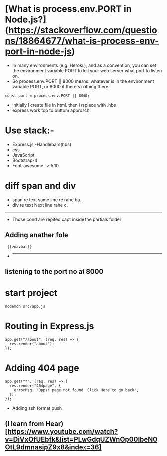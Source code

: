 # [What is process.env.PORT in Node.js?] (https://stackoverflow.com/questions/18864677/what-is-process-env-port-in-node-js)

- In many environments (e.g. Heroku), and as a convention, you can set the environment variable PORT to tell your web server what port to listen on.
- So process.env.PORT || 8000 means: whatever is in the environment variable PORT, or 8000 if there's nothing there.

```
const port = process.env.PORT || 8000;
```

- initially I create file in html. then i replace with .hbs
- express work top to buttom approach.

# Use stack:-

- Express.js
  -Handlebars(hbs)
- css
- JavaScript
- Bootstrap-4
- Font-awesome -v-5.10

# diff span and div

- span re text same line re rahe ba.
- div re text Next line rahe c.

---

- Those cond are repited capt inside the partials folder

## Adding anather fole

```
 {{>navbar}}
```

- ***

## listening to the port no at 8000

# start project

```
nodemon src/app.js
```

# Routing in Express.js

```
app.get("/about", (req, res) => {
  res.render("about");
});
```

# Adding 404 page

```
app.get("*", (req, res) => {
  res.render("404page", {
    errorMsg: "Opps! page not found, Click Here to go back",
  });
});
```

- Adding ssh format push

## (I learn from Hear)[https://www.youtube.com/watch?v=DiVxOfUEbfk&list=PLwGdqUZWnOp00IbeN0OtL9dmnasipZ9x8&index=36]
